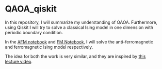 # QAOA_qiskit
In this repository, I will summarize my understanding of QAOA. Furthermore, using Qiskit I will try to solve a classical Ising model in one dimension with periodic boundary condition.

In the [AFM notebook](https://github.com/animeshnanda1/QAOA/blob/main/qaoa_afm_ising_1d.ipynb) and [FM Notebook](https://github.com/animeshnanda1/QAOA/blob/main/qaoa_fm_ising_1d.ipynb), I will solve the anti-ferromagnetic and ferromagnetic Ising model respectively.

The idea for both the work is very similar, and they are inspired by [this lecture video](https://www.youtube.com/watch?v=E0Sos_lR-kI&t=1077s&ab_channel=RuslanShaydulinRuslanShaydulin).
